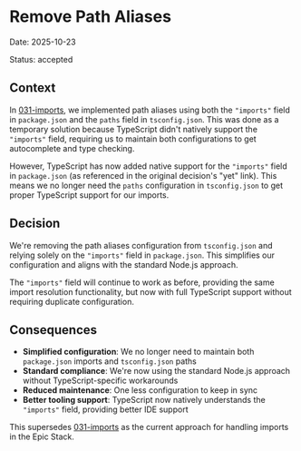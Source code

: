# Remove Path Aliases

Date: 2025-10-23

Status: accepted

## Context

In [031-imports](./031-imports.md), we implemented path aliases using both the
`"imports"` field in `package.json` and the `paths` field in `tsconfig.json`.
This was done as a temporary solution because TypeScript didn't natively support
the `"imports"` field, requiring us to maintain both configurations to get
autocomplete and type checking.

However, TypeScript has now added native support for the `"imports"` field in
`package.json` (as referenced in the original decision's "yet" link). This means
we no longer need the `paths` configuration in `tsconfig.json` to get proper
TypeScript support for our imports.

## Decision

We're removing the path aliases configuration from `tsconfig.json` and relying
solely on the `"imports"` field in `package.json`. This simplifies our
configuration and aligns with the standard Node.js approach.

The `"imports"` field will continue to work as before, providing the same import
resolution functionality, but now with full TypeScript support without requiring
duplicate configuration.

## Consequences

- **Simplified configuration**: We no longer need to maintain both
  `package.json` imports and `tsconfig.json` paths
- **Standard compliance**: We're now using the standard Node.js approach without
  TypeScript-specific workarounds
- **Reduced maintenance**: One less configuration to keep in sync
- **Better tooling support**: TypeScript now natively understands the
  `"imports"` field, providing better IDE support

This supersedes [031-imports](./031-imports.md) as the current approach for
handling imports in the Epic Stack.
